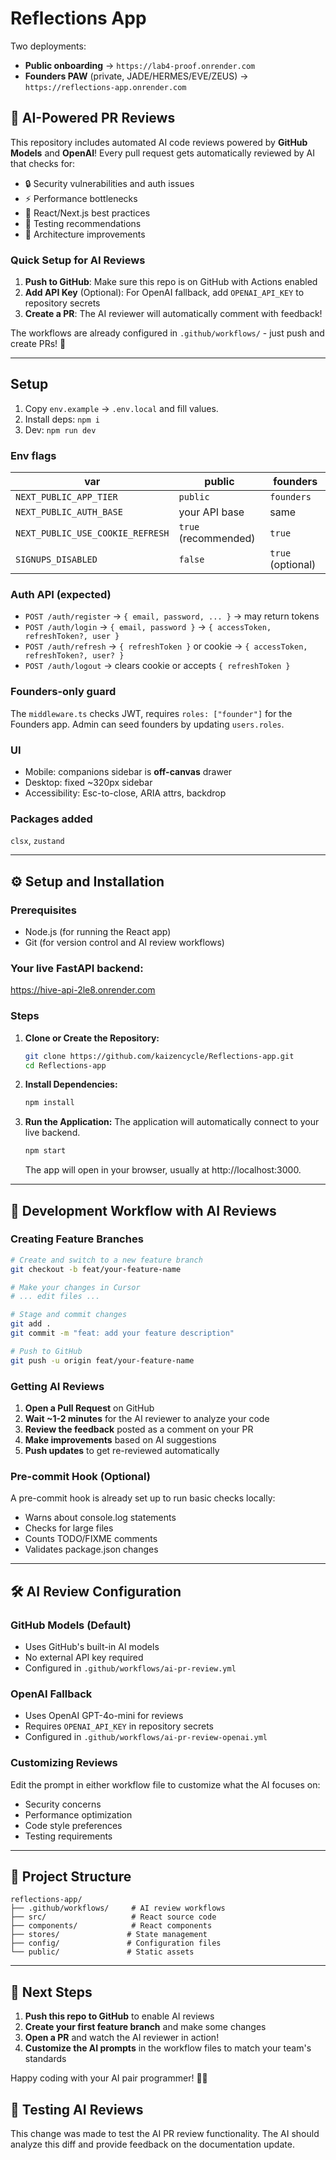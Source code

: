 # Reflections App

Two deployments:

- **Public onboarding** → `https://lab4-proof.onrender.com`
- **Founders PAW** (private, JADE/HERMES/EVE/ZEUS) → `https://reflections-app.onrender.com`

## 🤖 AI-Powered PR Reviews

This repository includes automated AI code reviews powered by **GitHub Models** and **OpenAI**! Every pull request gets automatically reviewed by AI that checks for:

- 🔒 Security vulnerabilities and auth issues
- ⚡ Performance bottlenecks
- 🎯 React/Next.js best practices
- 🧪 Testing recommendations
- 📐 Architecture improvements

### Quick Setup for AI Reviews

1. **Push to GitHub**: Make sure this repo is on GitHub with Actions enabled
2. **Add API Key** (Optional): For OpenAI fallback, add `OPENAI_API_KEY` to repository secrets
3. **Create a PR**: The AI reviewer will automatically comment with feedback!

The workflows are already configured in `.github/workflows/` - just push and create PRs! 🚀

---

## Setup
1. Copy `env.example` → `.env.local` and fill values.
2. Install deps: `npm i`
3. Dev: `npm run dev`

### Env flags

| var | public | founders |
|-----|--------|----------|
| `NEXT_PUBLIC_APP_TIER` | `public` | `founders` |
| `NEXT_PUBLIC_AUTH_BASE` | your API base | same |
| `NEXT_PUBLIC_USE_COOKIE_REFRESH` | `true` (recommended) | `true` |
| `SIGNUPS_DISABLED` | `false` | `true` (optional) |

### Auth API (expected)
- `POST /auth/register` → `{ email, password, ... }` → may return tokens
- `POST /auth/login` → `{ email, password }` → `{ accessToken, refreshToken?, user }`
- `POST /auth/refresh` → `{ refreshToken }` or cookie → `{ accessToken, refreshToken?, user? }`
- `POST /auth/logout` → clears cookie or accepts `{ refreshToken }`

### Founders-only guard
The `middleware.ts` checks JWT, requires `roles: ["founder"]` for the Founders app.
Admin can seed founders by updating `users.roles`.

### UI
- Mobile: companions sidebar is **off-canvas** drawer
- Desktop: fixed ~320px sidebar
- Accessibility: Esc-to-close, ARIA attrs, backdrop

### Packages added
`clsx`, `zustand`

---

## ⚙️ Setup and Installation

### Prerequisites
- Node.js (for running the React app)
- Git (for version control and AI review workflows)

### Your live FastAPI backend: 
https://hive-api-2le8.onrender.com

### Steps

1. **Clone or Create the Repository:**
   ```bash
   git clone https://github.com/kaizencycle/Reflections-app.git
   cd Reflections-app 
   ```

2. **Install Dependencies:**
   ```bash
   npm install
   ```

3. **Run the Application:**
   The application will automatically connect to your live backend.
   ```bash
   npm start
   ```
   The app will open in your browser, usually at http://localhost:3000.

---

## 🔄 Development Workflow with AI Reviews

### Creating Feature Branches
```bash
# Create and switch to a new feature branch
git checkout -b feat/your-feature-name

# Make your changes in Cursor
# ... edit files ...

# Stage and commit changes
git add .
git commit -m "feat: add your feature description"

# Push to GitHub
git push -u origin feat/your-feature-name
```

### Getting AI Reviews
1. **Open a Pull Request** on GitHub
2. **Wait ~1-2 minutes** for the AI reviewer to analyze your code
3. **Review the feedback** posted as a comment on your PR
4. **Make improvements** based on AI suggestions
5. **Push updates** to get re-reviewed automatically

### Pre-commit Hook (Optional)
A pre-commit hook is already set up to run basic checks locally:
- Warns about console.log statements
- Checks for large files
- Counts TODO/FIXME comments
- Validates package.json changes

---

## 🛠️ AI Review Configuration

### GitHub Models (Default)
- Uses GitHub's built-in AI models
- No external API key required
- Configured in `.github/workflows/ai-pr-review.yml`

### OpenAI Fallback
- Uses OpenAI GPT-4o-mini for reviews
- Requires `OPENAI_API_KEY` in repository secrets
- Configured in `.github/workflows/ai-pr-review-openai.yml`

### Customizing Reviews
Edit the prompt in either workflow file to customize what the AI focuses on:
- Security concerns
- Performance optimization
- Code style preferences
- Testing requirements

---

## 📁 Project Structure
```
reflections-app/
├── .github/workflows/     # AI review workflows
├── src/                   # React source code
├── components/            # React components
├── stores/               # State management
├── config/               # Configuration files
└── public/               # Static assets
```

---

## 🚀 Next Steps

1. **Push this repo to GitHub** to enable AI reviews
2. **Create your first feature branch** and make some changes
3. **Open a PR** and watch the AI reviewer in action!
4. **Customize the AI prompts** in the workflow files to match your team's standards

Happy coding with your AI pair programmer! 🤖✨

## 🧪 Testing AI Reviews

This change was made to test the AI PR review functionality. The AI should analyze this diff and provide feedback on the documentation update.

